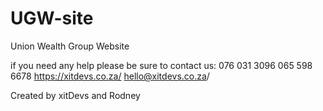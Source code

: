 # UGW-site
Union Wealth Group Website

if you need any help please be sure to contact us:
076 031 3096
065 598 6678
https://xitdevs.co.za/
hello@xitdevs.co.za/

Created by xitDevs and Rodney
